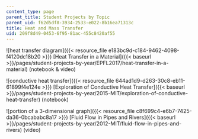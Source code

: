 ```yaml
---
content_type: page
parent_title: Student Projects by Topic
parent_uid: f62d5df8-3934-2533-e022-8b16ea71313c
title: Heat and Mass Transfer
uid: 209f8d49-0453-6f95-81ac-455c8420af55
---
```


![heat transfer diagram]({{< resource_file e183bc9d-c184-9462-4098-f4120dc18b20 >}}) [Heat Transfer in a Material]({{< baseurl >}}/pages/student-projects-by-year/EPFL2017/heat-transfer-in-a-material)﻿ (notebook & video)

![conductive heat transfer]({{< resource_file 644ad1d9-d263-30c8-eb11-61899f4e124e >}}) [Exploration of Conductive Heat Transfer]({{< baseurl >}}/pages/student-projects-by-year/2015-MIT/exploration-of-conductive-heat-transfer) (notebook)

![portion of a 3-dimensional graph]({{< resource_file c8f699c4-e6b7-7425-da36-0bcababc8a17 >}}) [Fluid Flow in Pipes and Rivers]({{< baseurl >}}/pages/student-projects-by-year/2012-MIT/fluid-flow-in-pipes-and-rivers) (video)